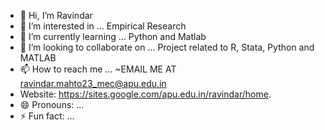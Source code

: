- 👋 Hi, I’m Ravindar
- 👀 I’m interested in ... Empirical Research
- 🌱 I’m currently learning ... Python and Matlab
- 💞️ I’m looking to collaborate on ... Project related to R, Stata, Python and MATLAB
- 📫 How to reach me ... ~EMAIL ME AT ravindar.mahto23_mec@apu.edu.in
- Website:  https://sites.google.com/apu.edu.in/ravindar/home.
- 😄 Pronouns: ...
- ⚡ Fun fact: ...

<!---
Ravindar8826/Ravindar8826 is a ✨ special ✨ repository because its `README.md` (this file) appears on your GitHub profile.
You can click the Preview link to take a look at your changes.
--->
